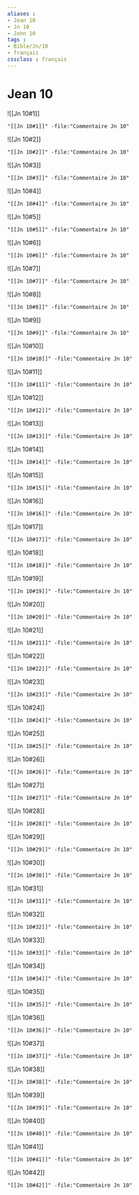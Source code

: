 ```yaml
---
aliases : 
- Jean 10
- Jn 10
- John 10
tags : 
- Bible/Jn/10
- français
cssclass : français
---
```


# Jean 10

![[Jn 10#1]]

```query
"[[Jn 10#1]]" -file:"Commentaire Jn 10"
```

![[Jn 10#2]]

```query
"[[Jn 10#2]]" -file:"Commentaire Jn 10"
```

![[Jn 10#3]]

```query
"[[Jn 10#3]]" -file:"Commentaire Jn 10"
```

![[Jn 10#4]]

```query
"[[Jn 10#4]]" -file:"Commentaire Jn 10"
```

![[Jn 10#5]]

```query
"[[Jn 10#5]]" -file:"Commentaire Jn 10"
```

![[Jn 10#6]]

```query
"[[Jn 10#6]]" -file:"Commentaire Jn 10"
```

![[Jn 10#7]]

```query
"[[Jn 10#7]]" -file:"Commentaire Jn 10"
```

![[Jn 10#8]]

```query
"[[Jn 10#8]]" -file:"Commentaire Jn 10"
```

![[Jn 10#9]]

```query
"[[Jn 10#9]]" -file:"Commentaire Jn 10"
```

![[Jn 10#10]]

```query
"[[Jn 10#10]]" -file:"Commentaire Jn 10"
```

![[Jn 10#11]]

```query
"[[Jn 10#11]]" -file:"Commentaire Jn 10"
```

![[Jn 10#12]]

```query
"[[Jn 10#12]]" -file:"Commentaire Jn 10"
```

![[Jn 10#13]]

```query
"[[Jn 10#13]]" -file:"Commentaire Jn 10"
```

![[Jn 10#14]]

```query
"[[Jn 10#14]]" -file:"Commentaire Jn 10"
```

![[Jn 10#15]]

```query
"[[Jn 10#15]]" -file:"Commentaire Jn 10"
```

![[Jn 10#16]]

```query
"[[Jn 10#16]]" -file:"Commentaire Jn 10"
```

![[Jn 10#17]]

```query
"[[Jn 10#17]]" -file:"Commentaire Jn 10"
```

![[Jn 10#18]]

```query
"[[Jn 10#18]]" -file:"Commentaire Jn 10"
```

![[Jn 10#19]]

```query
"[[Jn 10#19]]" -file:"Commentaire Jn 10"
```

![[Jn 10#20]]

```query
"[[Jn 10#20]]" -file:"Commentaire Jn 10"
```

![[Jn 10#21]]

```query
"[[Jn 10#21]]" -file:"Commentaire Jn 10"
```

![[Jn 10#22]]

```query
"[[Jn 10#22]]" -file:"Commentaire Jn 10"
```

![[Jn 10#23]]

```query
"[[Jn 10#23]]" -file:"Commentaire Jn 10"
```

![[Jn 10#24]]

```query
"[[Jn 10#24]]" -file:"Commentaire Jn 10"
```

![[Jn 10#25]]

```query
"[[Jn 10#25]]" -file:"Commentaire Jn 10"
```

![[Jn 10#26]]

```query
"[[Jn 10#26]]" -file:"Commentaire Jn 10"
```

![[Jn 10#27]]

```query
"[[Jn 10#27]]" -file:"Commentaire Jn 10"
```

![[Jn 10#28]]

```query
"[[Jn 10#28]]" -file:"Commentaire Jn 10"
```

![[Jn 10#29]]

```query
"[[Jn 10#29]]" -file:"Commentaire Jn 10"
```

![[Jn 10#30]]

```query
"[[Jn 10#30]]" -file:"Commentaire Jn 10"
```

![[Jn 10#31]]

```query
"[[Jn 10#31]]" -file:"Commentaire Jn 10"
```

![[Jn 10#32]]

```query
"[[Jn 10#32]]" -file:"Commentaire Jn 10"
```

![[Jn 10#33]]

```query
"[[Jn 10#33]]" -file:"Commentaire Jn 10"
```

![[Jn 10#34]]

```query
"[[Jn 10#34]]" -file:"Commentaire Jn 10"
```

![[Jn 10#35]]

```query
"[[Jn 10#35]]" -file:"Commentaire Jn 10"
```

![[Jn 10#36]]

```query
"[[Jn 10#36]]" -file:"Commentaire Jn 10"
```

![[Jn 10#37]]

```query
"[[Jn 10#37]]" -file:"Commentaire Jn 10"
```

![[Jn 10#38]]

```query
"[[Jn 10#38]]" -file:"Commentaire Jn 10"
```

![[Jn 10#39]]

```query
"[[Jn 10#39]]" -file:"Commentaire Jn 10"
```

![[Jn 10#40]]

```query
"[[Jn 10#40]]" -file:"Commentaire Jn 10"
```

![[Jn 10#41]]

```query
"[[Jn 10#41]]" -file:"Commentaire Jn 10"
```

![[Jn 10#42]]

```query
"[[Jn 10#42]]" -file:"Commentaire Jn 10"
```

